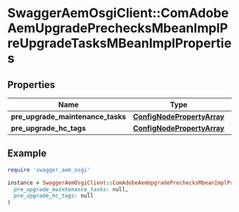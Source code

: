 # SwaggerAemOsgiClient::ComAdobeAemUpgradePrechecksMbeanImplPreUpgradeTasksMBeanImplProperties

## Properties

| Name | Type | Description | Notes |
| ---- | ---- | ----------- | ----- |
| **pre_upgrade_maintenance_tasks** | [**ConfigNodePropertyArray**](ConfigNodePropertyArray.md) |  | [optional] |
| **pre_upgrade_hc_tags** | [**ConfigNodePropertyArray**](ConfigNodePropertyArray.md) |  | [optional] |

## Example

```ruby
require 'swagger_aem_osgi'

instance = SwaggerAemOsgiClient::ComAdobeAemUpgradePrechecksMbeanImplPreUpgradeTasksMBeanImplProperties.new(
  pre_upgrade_maintenance_tasks: null,
  pre_upgrade_hc_tags: null
)
```

